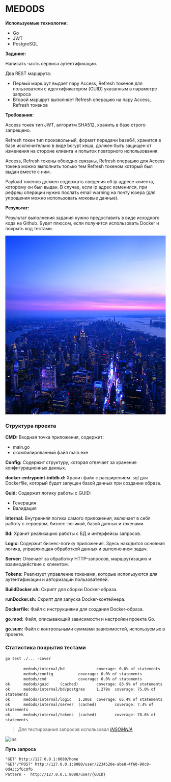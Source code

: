 # MEDODS


**Используемые технологии:**

- Go
- JWT
- PostgreSQL

**Задание:**

Написать часть сервиса аутентификации.

Два REST маршрута:

- Первый маршрут выдает пару Access, Refresh токенов для пользователя с идентификатором (GUID) указанным в параметре запроса
- Второй маршрут выполняет Refresh операцию на пару Access, Refresh токенов

**Требования:**

Access токен тип JWT, алгоритм SHA512, хранить в базе строго запрещено.

Refresh токен тип произвольный, формат передачи base64, хранится в базе исключительно в виде bcrypt хеша, должен быть защищен от изменения на стороне клиента и попыток повторного использования.

Access, Refresh токены обоюдно связаны, Refresh операцию для Access токена можно выполнить только тем Refresh токеном который был выдан вместе с ним.

Payload токенов должен содержать сведения об ip адресе клиента, которому он был выдан. В случае, если ip адрес изменился, при рефреш операции нужно послать email warning на почту юзера (для упрощения можно использовать моковые данные).

**Результат:**

Результат выполнения задания нужно предоставить в виде исходного кода на Github. Будет плюсом, если получится использовать Docker и покрыть код тестами.

![preview](./img/skyline.png)

### Структура проекта

**CMD:**
    Входная точка приложения, содержит:
- main.go
- скомпилированный файл main.exe

**Config:**
    Содержит структуру, которая отвечает за хранение конфигурационных данных.

**docker-entrypoint-initdb.d:**
    Хранит файл с расширением .sql для Dockerfile, который будет запущен базой данных при создании образа.

**Guid:**
Содержит логику работы с GUID:
- Генерация
- Валидация

**Internal:**
 Внутренняя логика самого приложения, включает в себя работу с сервером, бизнес-логикой, базой данных и токенами.

**Bd:**
    Хранит реализацию работы с БД и интерфейсы запросов.

**Logic:**
    Содержит бизнес-логику приложения. Здесь находится основная логика, управляющая обработкой данных и выполнением задач.

**Server:**
    Отвечает за обработку HTTP-запросов, маршрутизацию и взаимодействие с клиентом. 

**Tokens:**
    Реализует управление токенами, которые используются для аутентификации и авторизации пользователей.

**BuildDocker.sh:**
    Скрипт для сборки Docker-образа.

**runDocker.sh:**
    Скрипт для запуска Docker-контейнера.

**Dockerfile:**
    Файл с инструкциями для создания Docker-образа.

**go.mod:**
    Файл, описывающий зависимости и настройки проекта Go.

**go.sum:**
    Файл с контрольными суммами зависимостей, используемых в проекте.


###  Статистика покрытия тестами
```
go test ./... -cover

        medods/internal/bd              coverage: 0.0% of statements
        medods/config           coverage: 0.0% of statements
        medods/cmd              coverage: 0.0% of statements
ok      medods/guid     (cached)        coverage: 83.9% of statements
ok      medods/internal/bd/postgres     1.279s  coverage: 75.0% of statements
ok      medods/internal/logic   1.286s  coverage: 65.4% of statements        
ok      medods/internal/server  (cached)        coverage: 7.4% of statements 
ok      medods/internal/tokens  (cached)        coverage: 78.6% of statements
```
>Для тестирования  запросов  использовал [*INSOMNIA*](https://docs.insomnia.rest/insomnia/get-started)

![ins](https://docs.insomnia.rest/assets/images/entry-page.png)

**Путь запроса**

    "GET" http://127.0.0.1:8080/home
    "GET"/"POST" http://127.0.0.1:8080/user/2234520e-abe8-4f60-90c8-0d43c5f6c0f6
    Pattern -  http://127.0.0.1:8080/user/{GUID}
